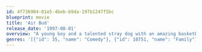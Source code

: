 ```yaml
---
id: 4f736904-01e5-4beb-b9da-197b1247f5bc
blueprint: movie
title: 'Air Bud'
release_date: '1997-08-01'
overview: "A young boy and a talented stray dog with an amazing basketball playing ability become instant friends. Rebounding from his father's accidental death, 12-year-old Josh Framm moves with his family to the small town of Fernfield, Washington. The new kid in town, Josh has no friends and is too shy to try out for the school basketball team. Instead he prefers to practice alone on an abandoned court, he befriends a runaway golden retriever named Buddy. Josh is amazed when he realizes that Buddy loves basketball...that is playing basketball...and he is GOOD! Josh eventually makes the school team and Buddy is named the Team Mascot. Josh and Buddy become the stars of halftime. Buddy's half-time talent draws media attention. Unfortunately, when Buddy's mean former owner, Norm Snively, comes along with a scheme to cash in on the pup's celebrity, it looks like they are going to be separated."
genres: '[{"id": 35, "name": "Comedy"}, {"id": 10751, "name": "Family"}, {"id": 18, "name": "Drama"}]'
---
```

